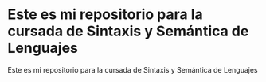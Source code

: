 # Este es mi repositorio para la cursada de Sintaxis y Semántica de Lenguajes
Este es mi repositorio para la cursada de Sintaxis y Semántica de Lenguajes
